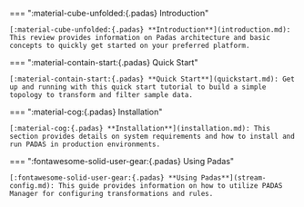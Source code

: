=== ":material-cube-unfolded:{.padas} Introduction"

    [:material-cube-unfolded:{.padas} **Introduction**](introduction.md): This review provides information on Padas architecture and basic concepts to quickly get started on your preferred platform.

=== ":material-contain-start:{.padas} Quick Start"

    [:material-contain-start:{.padas} **Quick Start**](quickstart.md): Get up and running with this quick start tutorial to build a simple topology to transform and filter sample data.

=== ":material-cog:{.padas} Installation"

    [:material-cog:{.padas} **Installation**](installation.md): This section provides details on system requirements and how to install and run PADAS in production environments.

=== ":fontawesome-solid-user-gear:{.padas} Using Padas"

    [:fontawesome-solid-user-gear:{.padas} **Using Padas**](stream-config.md): This guide provides information on how to utilize PADAS Manager for configuring transformations and rules.

